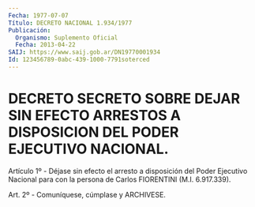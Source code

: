 ```yaml
---
Fecha: 1977-07-07
Título: DECRETO NACIONAL 1.934/1977
Publicación:
  Organismo: Suplemento Oficial
  Fecha: 2013-04-22
SAIJ: https://www.saij.gob.ar/DN19770001934
Id: 123456789-0abc-439-1000-7791soterced
---
```

# DECRETO SECRETO SOBRE DEJAR SIN EFECTO ARRESTOS A DISPOSICION DEL PODER EJECUTIVO NACIONAL.

<a id="1"></a>
Artículo 1º - Déjase sin efecto el arresto a disposición del Poder Ejecutivo Nacional para con la persona de Carlos FIORENTINI (M.I. 6.917.339).

<a id="2"></a>
Art. 2º - Comuníquese, cúmplase y ARCHIVESE.